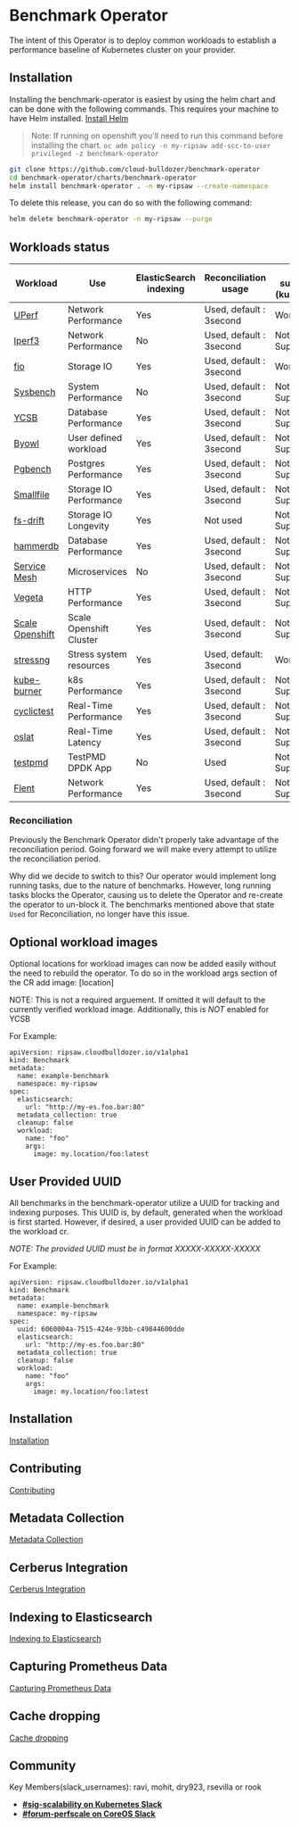 # Benchmark Operator

The intent of this Operator is to deploy common workloads to establish
a performance baseline of Kubernetes cluster on your provider.

## Installation

Installing the benchmark-operator is easiest by using the helm chart and can be done with the following commands. This requires
your machine to have Helm installed. [Install Helm](https://helm.sh/docs/intro/install/)

> Note: If running on openshift you'll need to run this command before installing the chart. `oc adm policy -n my-ripsaw add-scc-to-user privileged -z benchmark-operator`



```bash
git clone https://github.com/cloud-bulldozer/benchmark-operator
cd benchmark-operator/charts/benchmark-operator
helm install benchmark-operator . -n my-ripsaw --create-namespace
```

To delete this release, you can do so with the following command:

```bash
helm delete benchmark-operator -n my-ripsaw --purge
```



## Workloads status

| Workload                       | Use                    | ElasticSearch indexing  | Reconciliation usage       | VM support (kubevirt) | Kata Containers | CI Tested |
| ------------------------------ | ---------------------- | ------------------ | -------------------------- | --------------------- | --------------- | ------------ |
| [UPerf](docs/uperf.md)         | Network Performance    | Yes                |  Used, default : 3second  | Working                | Working         | Yes |
| [Iperf3](docs/iperf.md)       | Network Performance     | No                 |  Used, default : 3second  | Not Supported          | Preview         | Yes |
| [fio](docs/fio_distributed.md) | Storage IO             | Yes                |  Used, default : 3second  | Working                | Working         | Yes |
| [Sysbench](docs/sysbench.md)   | System Performance     | No                 |  Used, default : 3second  | Not Supported          | Preview         | Yes |
| [YCSB](docs/ycsb.md)           | Database Performance   | Yes            |  Used, default : 3second  | Not Supported          | Preview         | Yes |
| [Byowl](docs/byowl.md)         | User defined workload  | Yes            |  Used, default : 3second  | Not Supported          | Preview         | Yes |
| [Pgbench](docs/pgbench.md)     | Postgres Performance   | Yes            |  Used, default : 3second  | Not Supported          | Preview         | Yes |
| [Smallfile](docs/smallfile.md) | Storage IO Performance | Yes            |  Used, default : 3second  | Not Supported          | Preview         | Yes |
| [fs-drift](docs/fs-drift.md)   | Storage IO Longevity   | Yes            |  Not used                 | Not Supported          | Preview         | Yes |
| [hammerdb](docs/hammerdb.md)   | Database Performance   | Yes            |  Used, default : 3second  | Not Supported          | Preview         | Yes |
| [Service Mesh](docs/servicemesh.md) | Microservices     | No            |  Used, default : 3second   | Not Supported         | Preview         | No |
| [Vegeta](docs/vegeta.md)       | HTTP Performance       | Yes            |  Used, default : 3second  | Not Supported          | Preview         | Yes |
| [Scale Openshift](docs/scale_openshift.md) | Scale Openshift Cluster       | Yes            |  Used, default : 3second  | Not Supported         | Preview        | Yes |
| [stressng](docs/stressng.md)   | Stress system resources | Yes            |  Used, default: 3second  | Working               | Preview        | Yes |
| [kube-burner](docs/kube-burner.md)  | k8s Performance   | Yes            |  Used, default : 3second  | Not Supported          | Preview         | Yes |
| [cyclictest](docs/cyclictest.md)  | Real-Time Performance   | Yes       |  Used, default : 3second  | Not Supported          | Preview         | No |
| [oslat](docs/oslat.md)         | Real-Time Latency      | Yes           |  Used, default : 3second   | Not Supported          | Preview         | No |
| [testpmd](docs/testpmd.md)         | TestPMD DPDK App      | No           |  Used   | Not Supported          | Preview         | No |
| [Flent](docs/flent.md)         | Network Performance    | Yes           |  Used, default : 3second  | Not Supported          | Not Supported   | Yes |

### Reconciliation

Previously the Benchmark Operator didn't properly take advantage of the reconciliation period. Going forward
we will make every attempt to utilize the reconciliation period.

Why did we decide to switch to this? Our operator would implement long running tasks, due to the nature of benchmarks.
However, long running tasks blocks the Operator, causing us to delete the Operator and re-create the operator to
un-block it. The benchmarks mentioned above that state `Used` for Reconciliation, no longer have this issue.

## Optional workload images
Optional locations for workload images can now be added easily without the need to rebuild the operator.
To do so in the workload args section of the CR add image: [location]

NOTE: This is not a required arguement. If omitted it will default to the currently verified workload image.
Additionally, this is *NOT* enabled for YCSB

For Example:

```
apiVersion: ripsaw.cloudbulldozer.io/v1alpha1
kind: Benchmark
metadata:
  name: example-benchmark
  namespace: my-ripsaw
spec:
  elasticsearch:
    url: "http://my-es.foo.bar:80"
  metadata_collection: true
  cleanup: false
  workload:
    name: "foo"
    args:
      image: my.location/foo:latest
```

## User Provided UUID
All benchmarks in the benchmark-operator utilize a UUID for tracking and indexing purposes. This UUID is,
by default, generated when the workload is first started. However, if desired, a user provided UUID can
be added to the workload cr.

*NOTE: The provided UUID must be in format XXXXX-XXXXX-XXXXX*

For Example:
```
apiVersion: ripsaw.cloudbulldozer.io/v1alpha1
kind: Benchmark
metadata:
  name: example-benchmark
  namespace: my-ripsaw
spec:
  uuid: 6060004a-7515-424e-93bb-c49844600dde
  elasticsearch:
    url: "http://my-es.foo.bar:80"
  metadata_collection: true
  cleanup: false
  workload:
    name: "foo"
    args:
      image: my.location/foo:latest
```

## Installation
[Installation](docs/installation.md)

## Contributing
[Contributing](CONTRIBUTING.md)

## Metadata Collection
[Metadata Collection](docs/metadata.md)

## Cerberus Integration
[Cerberus Integration](docs/cerberus.md)

## Indexing to Elasticsearch
[Indexing to Elasticsearch](docs/elastic.md)

## Capturing Prometheus Data
[Capturing Prometheus Data](docs/prometheus.md)

## Cache dropping
[Cache dropping](docs/cache_dropping.md)

## Community
Key Members(slack_usernames): ravi, mohit, dry923, rsevilla or rook
* [**#sig-scalability on Kubernetes Slack**](https://kubernetes.slack.com)
* [**#forum-perfscale on CoreOS Slack**](https://coreos.slack.com)
